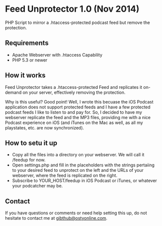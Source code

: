 Feed Unprotector 1.0 (Nov 2014)
===============

PHP Script to mirror a .htaccess-protected podcast feed but remove the protection.

Requirements
----------------
* Apache Webserver with .htaccess Capability
* PHP 5.3 or newer

How it works
----------------
Feed Unprotector takes a .htaccess-protected Feed and replicates it on-demand on your server, effectively removing the protection.

Why is this useful? Good point! Well, I wrote this becuase the iOS Podcast application does not support protected feeds and I have a few protected podcast feeds I like to listen to and pay for. So, I decided to have my webserver replicate the feed and the MP3 files, providing me with a nice Podcast experience on iOS (and iTunes on the Mac as well, as all my playstates, etc. are now synchronized).

How to setu it up
----------------
* Copy all the files into a directory on your webserver. We will call it /feedup for now.
* Open settings.php and fill in the placeholders with the strings pertaiing to your desired feed to unprotect on the left and the URLs of your webserver, where the feed is replicated on the right.
* Subscribe to YOUR_HOST/feedup in iOS Podcast or iTunes, or whatever your podcatcher may be.

Contact
----------------
If you have questions or comments or need help setting this up, do not hesitate to contact me at gibthub@ostyonline.com.